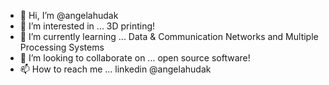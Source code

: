 - 👋 Hi, I’m @angelahudak
- 👀 I’m interested in ... 3D printing!
- 🌱 I’m currently learning ... Data & Communication Networks and Multiple Processing Systems
- 💞️ I’m looking to collaborate on ... open source software!
- 📫 How to reach me ... linkedin @angelahudak

<!---
angelahudak/angelahudak is a ✨ special ✨ repository because its `README.md` (this file) appears on your GitHub profile.
You can click the Preview link to take a look at your changes.
--->
